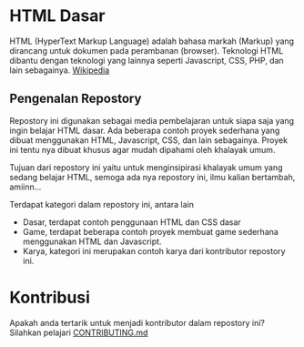 # HTML Dasar

HTML (HyperText Markup Language) adalah bahasa markah (Markup) yang dirancang untuk dokumen pada perambanan (browser). Teknologi HTML dibantu dengan teknologi yang lainnya seperti Javascript, CSS, PHP, dan lain sebagainya. [Wikipedia](https://id.wikipedia.org/wiki/HTML)

## Pengenalan Repostory
Repostory ini digunakan sebagai media pembelajaran untuk siapa saja yang ingin belajar HTML dasar. Ada beberapa contoh proyek sederhana yang dibuat menggunakan HTML, Javascript, CSS, dan lain sebagainya. Proyek ini tentu nya dibuat khusus agar mudah dipahami oleh khalayak umum.

Tujuan dari repostory ini yaitu untuk menginsipirasi khalayak umum yang sedang belajar HTML, semoga ada nya repostory ini, ilmu kalian bertambah, amiinn...

Terdapat kategori dalam repostory ini, antara lain
- Dasar, terdapat contoh penggunaan HTML dan CSS dasar
- Game, terdapat beberapa contoh proyek membuat game sederhana menggunakan HTML dan Javascript.
- Karya, kategori ini merupakan contoh karya dari kontributor repostory ini.

# Kontribusi
Apakah anda tertarik untuk menjadi kontributor dalam repostory ini? Silahkan pelajari [CONTRIBUTING.md]()
